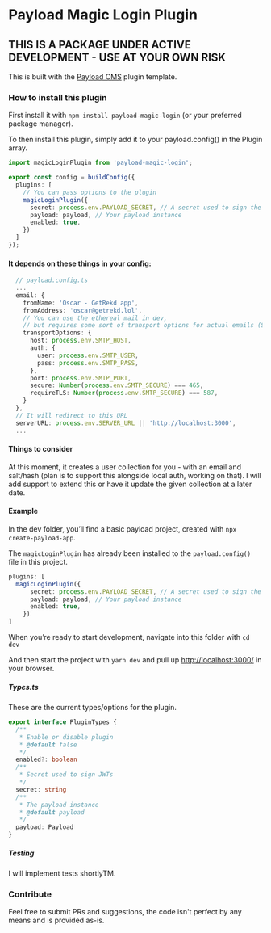 # Payload Magic Login Plugin

## THIS IS A PACKAGE UNDER ACTIVE DEVELOPMENT - USE AT YOUR OWN RISK

This is built with the [Payload CMS](https://payloadcms.com) plugin template.

### How to install this plugin

First install it with `npm install payload-magic-login` (or your preferred package manager).

To then install this plugin, simply add it to your payload.config() in the Plugin array.

```ts
import magicLoginPlugin from 'payload-magic-login';

export const config = buildConfig({
  plugins: [
    // You can pass options to the plugin
    magicLoginPlugin({
      secret: process.env.PAYLOAD_SECRET, // A secret used to sign the JWTs
      payload: payload, // Your payload instance
      enabled: true, 
    })
  ]
});
```

#### It depends on these things in your config:

```ts
  // payload.config.ts
  ...
  email: {
    fromName: 'Oscar - GetRekd app',
    fromAddress: 'oscar@getrekd.lol',
    // You can use the ethereal mail in dev, 
    // but requires some sort of transport options for actual emails (See Payload Docs)
    transportOptions: {
      host: process.env.SMTP_HOST,
      auth: {
        user: process.env.SMTP_USER,
        pass: process.env.SMTP_PASS,
      },
      port: process.env.SMTP_PORT,
      secure: Number(process.env.SMTP_SECURE) === 465,
      requireTLS: Number(process.env.SMTP_SECURE) === 587,
    }
  },
  // It will redirect to this URL
  serverURL: process.env.SERVER_URL || 'http://localhost:3000',
  ...
```

#### Things to consider

At this moment, it creates a user collection for you - with an email and salt/hash (plan is to support this alongside local auth, working on that).
I will add support to extend this or have it update the given collection at a later date.

#### Example

In the dev folder, you’ll find a basic payload project, created with `npx create-payload-app`.

The `magicLoginPlugin` has already been installed to the `payload.config()` file in this project.

```ts
plugins: [
  magicLoginPlugin({
      secret: process.env.PAYLOAD_SECRET, // A secret used to sign the JWTs
      payload: payload, // Your payload instance
      enabled: true, 
    })
]
```

When you’re ready to start development, navigate into this folder with `cd dev`

And then start the project with `yarn dev` and pull up [http://localhost:3000/](http://localhost:3000/) in your browser.


##### Types.ts

These are the current types/options for the plugin.

```ts
export interface PluginTypes {
  /**
   * Enable or disable plugin
   * @default false
   */
  enabled?: boolean
  /**
   * Secret used to sign JWTs
   */
  secret: string
  /**
   * The payload instance
   * @default payload
   */
  payload: Payload
}
```

##### Testing

I will implement tests shortlyTM.


### Contribute

Feel free to submit PRs and suggestions, the code isn't perfect by any means and is provided as-is. 